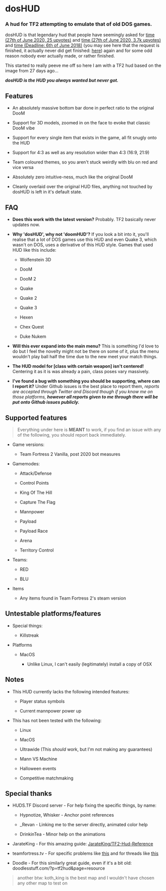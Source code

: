 # dosHUD

### A hud for TF2 attempting to emulate that of old DOS games.

dosHUD is that legendary hud that people have seemingly asked for [time (27th of June 2020, 25 upvotes)](https://www.reddit.com/r/tf2/comments/hgxdvz/looking_for_a_tf2_hud_that_looks_similar_to_this/) and [time (27th of June 2020, 3.7k upvotes)](https://www.reddit.com/r/tf2/comments/hgt9e6/is_there_a_hud_that_looks_similar_to_this/) and [time (Deadline: 6th of June 2018)](https://gamebanana.com/requests/10021) (you may see here that the request is finished, it actually never did get finished: [here](https://gamebanana.com/wips/48665)) again and for some odd reason nobody ever actually made, or rather finished.

This started to really peeve me off so here I am with a TF2 hud based on the image from 27 days ago... 

***dosHUD is the HUD you always wanted but never got.***

## Features

- An absolutely massive bottom bar done in perfect ratio to the original DooM

- Support for 3D models, zoomed in on the face to evoke that classic DooM vibe

- Support for every single item that exists in the game, all fit snugly onto the HUD

- Support for 4:3 as well as any resolution wider than 4:3 (16:9, 21:9)

- Team coloured themes, so you aren't stuck weirdly with blu on red and vice versa

- Absolutely zero intuitive-ness, much like the original DooM

- Cleanly overlaid over the original HUD files, anything not touched by dosHUD is left in it's default state.

## FAQ

- **Does this work with the latest version?** Probably. TF2 basically never updates now.

- **Why 'dosHUD', why not 'doomHUD'?** If you look a bit into it, you'll realise that a lot of DOS games use this HUD and even Quake 3, which wasn't on DOS, uses a derivative of this HUD style. Games that used HUD like this include:

    - Wolfenstein 3D

    - DooM

    - DooM 2

    - Quake

    - Quake 2

    - Quake 3

    - Hexen

    - Chex Quest
    
    - Duke Nukem

- **Will this ever expand into the main menu?** This is something I'd love to do but I feel the novelty might not be there on some of it, plus the menu wouldn't play ball half the time due to the new meet your match things.

- **The HUD model for [class with certain weapon] isn't centered!** Centering it as it is was already a pain, class poses vary massively.

- **I've found a bug with something you should be supporting, where can I report it?** Under Github issues is the best place to report them, *reports are accepted through Twitter and Discord though if you know me on those platforms,* ***however all reports given to me through there will be put onto Github issues publicly.***

## Supported features

> Everything under here is **MEANT** to work, if you find an issue with any of the following, you should report back immediately.

- Game versions:

    - Team Fortress 2 Vanilla, post 2020 bot measures

- Gamemodes:

    - Attack/Defense

    - Control Points

    - King Of The Hill

    - Capture The Flag

    - Mannpower

    - Payload

    - Payload Race

    - Arena

    - Territory Control

- Teams:

    - RED

    - BLU

- Items

    - Any items found in Team Fortress 2's steam version

## Untestable platforms/features

- Special things:

    - Killstreak

- Platforms

    - MacOS

        - Unlike Linux, I can't easily (legitimately) install a copy of OSX

## Notes

- This HUD currently lacks the following intended features:

    - Player status symbols

    - Current mannpower power up

- This has not been tested with the following:

    - Linux

    - MacOS

    - Ultrawide (This *should* work, but I'm not making any guarantees)

    - Mann VS Machine

    - Halloween events

    - Competitive matchmaking

## Special thanks

- HUDS.TF Discord server - For help fixing the specific things, by name:

    - Hypnotize, Whisker - Anchor point references

    - _Revan - Linking me to the server directly, animated color help

    - DrinkinTea - Minor help on the animations

- JarateKing - For this amazing guide: [JarateKing/TF2-Hud-Reference](https://github.com/JarateKing/TF2-Hud-Reference)

- teamfortress.tv - For specific problems like [this](https://www.teamfortress.tv/8910/hudlayout-res-question) and for threads like [this](https://www.teamfortress.tv/19073/hud-editing-short-questions-quick-answers)

- Doodle - For this similarly great guide, even if it's a bit old: doodlesstuff.com/?p=tf2hud&page=resource

> another btw: koth_king is the best map and I wouldn't have chosen any other map to test on
